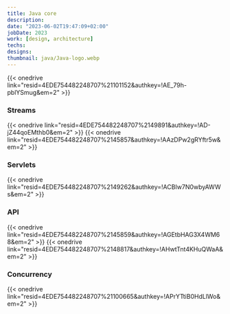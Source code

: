 ```yaml
---
title: Java core
description: 
date: "2023-06-02T19:47:09+02:00"
jobDate: 2023
work: [design, architecture]
techs: 
designs: 
thumbnail: java/Java-logo.webp
---
```

{{< onedrive link="resid=4EDE754482248707%21101152&authkey=!AE_79h-pblYSmug&em=2" >}}

### Streams
{{< onedrive link="resid=4EDE754482248707%2149891&authkey=!AD-jZ44qoEMthb0&em=2" >}}
{{< onedrive link="resid=4EDE754482248707%2145857&authkey=!AAzDPw2gRYftr5w&em=2" >}}
### Servlets
{{< onedrive link="resid=4EDE754482248707%2149262&authkey=!ACBIw7N0wbyAWWs&em=2" >}}
### API
{{< onedrive link="resid=4EDE754482248707%2145859&authkey=!AGEtbHAG3X4WM68&em=2" >}}
{{< onedrive link="resid=4EDE754482248707%2148817&authkey=!AHwtTnt4KHuQWaA&em=2" >}}
### Concurrency
{{< onedrive link="resid=4EDE754482248707%21100665&authkey=!APrYTtiB0HdLlWo&em=2" >}}
